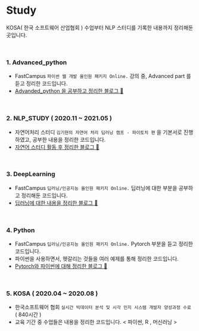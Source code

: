 # Study
KOSA( 한국 소프트웨어 산업협회 ) 수업부터 NLP 스터디를 기록한 내용까지 정리해둔 곳입니다. 

<br/>

### 1. Advanced_python
- FastCampus `파이썬 웹 개발 올인원 패키지 Online.` 강의 중, Advanced part 를 듣고 정리한 코드입니다.
- [Advanded_python 을 공부하고 정리한 블로그 💬](https://hazel01.tistory.com/category/DATA%20%20ANALYSIS/Python)

<br/>

### 2. NLP_STUDY ( 2020.11 ~ 2021.05 )
- 자연어처리 스터디 `김기현의 자연어 처리 딥러닝 캠프 - 파이토치 편` 을 기본서로 진행하였고, 공부한 내용을 정리한 코드입니다. 
- [자연어 스터디 활동 후 정리한 블로그 💬](https://hazel01.tistory.com/category/DATA%20%20ANALYSIS/NLP)

<br/>


### 3. DeepLearning 
- FastCampus `딥러닝/인공지능 올인원 패키지 Online.` 딥러닝에 대한 부분을 공부하고 정리해둔 코드입니다. 
- [딥러닝에 대한 내용을 정리한 블로그 💬](https://hazel01.tistory.com/category/DATA%20%20ANALYSIS/ML%20%26%20DL)


<br/>


### 4. Python 
- FastCampus `딥러닝/인공지능 올인원 패키지 Online.` Pytorch 부분을 듣고 정리한 코드입니다. 
- 파이썬을 사용하면서, 헷갈리는 것들을 여러 예제를 통해 정리한 코드입니다. 
- [Pytorch와 파이썬에 대해 정리한 블로그 💬](https://hazel01.tistory.com/category/DATA%20%20ANALYSIS/Python%20with%20Data)

<br/>


### 5. KOSA ( 2020.04 ~ 2020.08 )
-  한국소프트웨어 협회 `실시간 빅데이터 분석 및 시각 인지 시스템 개발자 양성과정 수료` ( 840시간 )
-  교육 기간 중 수업들은 내용을 정리한 코드입니다. < 파이썬, R , 머신러닝 > 









